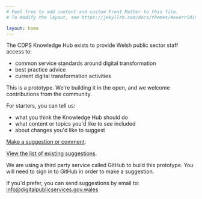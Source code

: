 ```yaml
---
# Feel free to add content and custom Front Matter to this file.
# To modify the layout, see https://jekyllrb.com/docs/themes/#overriding-theme-defaults

layout: home
---
```


The CDPS Knowledge Hub exists to provide Welsh public sector staff access to:

* common service standards around digital transformation
* best practice advice
* current digital transformation activities

This is a prototype. We're building it in the open, and we welcome contributions from the community.

For starters, you can tell us:

* what you think the Knowledge Hub should do
* what content or topics you'd like to see included
* about changes you'd like to suggest

[Make a suggestion or comment](https://github.com/alixedi/knowledge-hub/issues/new).

[View the list of existing suggestions](https://github.com/alixedi/knowledge-hub/issues).

We are using a third party service called GitHub to build this prototype. You will need to sign in to GitHub in order to make a suggestion.

If you'd prefer, you can send suggestions by email to: info@digitalpublicservices.gov.wales
